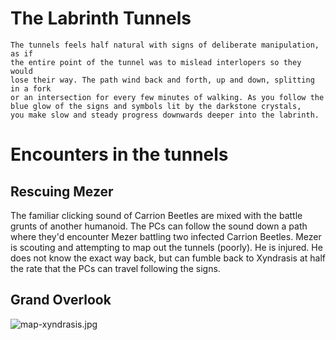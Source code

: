 # The Labrinth Tunnels

```
The tunnels feels half natural with signs of deliberate manipulation, as if
the entire point of the tunnel was to mislead interlopers so they would
lose their way. The path wind back and forth, up and down, splitting in a fork
or an intersection for every few minutes of walking. As you follow the
blue glow of the signs and symbols lit by the darkstone crystals,
you make slow and steady progress downwards deeper into the labrinth.
```

# Encounters in the tunnels

## Rescuing Mezer
The familiar clicking sound of Carrion Beetles are mixed with the battle grunts of
another humanoid. The PCs can follow the sound down a path where they'd encounter
Mezer battling two infected Carrion Beetles. Mezer is scouting and attempting
to map out the tunnels (poorly). He is injured. He does not know the exact way
back, but can fumble back to Xyndrasis at half the rate that the PCs can travel
following the signs.

## Grand Overlook
![map-xyndrasis.jpg](map-xyndrasis.jpg)